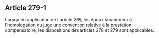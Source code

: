 Article 279-1
----
Lorsqu'en application de l'article 268, les époux soumettent à l'homologation du
juge une convention relative à la prestation compensatoire, les dispositions des
articles 278 et 279 sont applicables.
